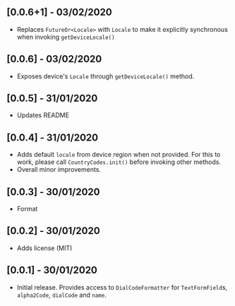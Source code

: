 ## [0.0.6+1] - 03/02/2020

* Replaces `FutureOr<Locale>` with `Locale` to make it explicitly synchronous when invoking `getDeviceLocale()`

## [0.0.6] - 03/02/2020

* Exposes device's `Locale` through `getDeviceLocale()` method.

## [0.0.5] - 31/01/2020

* Updates README

## [0.0.4] - 31/01/2020

* Adds default `locale` from device region when not provided. For this to work, please call `CountryCodes.init()` before invoking other methods.
* Overall minor improvements.

## [0.0.3] - 30/01/2020

* Format

## [0.0.2] - 30/01/2020

* Adds license (MIT)

## [0.0.1] - 30/01/2020

* Initial release. Provides access to `DialCodeFormatter` for `TextFormField`s, `alpha2Code`, `dialCode` and `name`.
